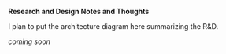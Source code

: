 **Research and Design Notes and Thoughts**

I plan to put the architecture diagram here summarizing the R&D.

*coming soon*

